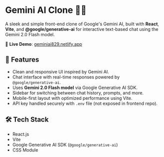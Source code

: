 # Gemini AI Clone 💬✨

A sleek and simple front-end clone of Google's Gemini AI, built with **React**, **Vite**, and **@google/generative-ai** for interactive text-based chat using the Gemini 2.0 Flash model.

🚀 **Live Demo**: [geminiai829.netlify.app](https://geminiai829.netlify.app/)

## 🌟 Features

- Clean and responsive UI inspired by Gemini AI.
- Chat interface with real-time responses powered by `@google/generative-ai`.
- Uses **Gemini 2.0 Flash model** via Google Generative AI SDK.
- Sidebar for switching between chat history, prompts, and more.
- Mobile-first layout with optimized performance using Vite.
- API key handled securely with `.env` file (not exposed in frontend repo).

## 🛠️ Tech Stack

- React.js
- Vite
- Google Generative AI SDK (`@google/generative-ai`)
- CSS Module
